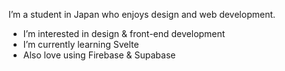 I’m a student in Japan who enjoys design and web development.
- I’m interested in design & front-end development
- I’m currently learning Svelte
- Also love using Firebase & Supabase

<!---
501A-Designs/501A-Designs is a ✨ special ✨ repository because its `README.md` (this file) appears on your GitHub profile.
You can click the Preview link to take a look at your changes.
--->
